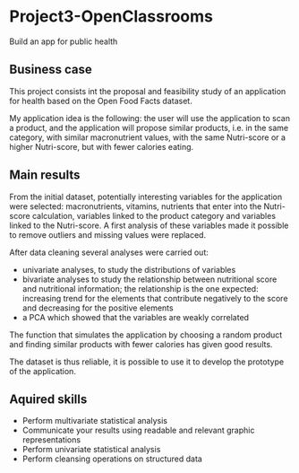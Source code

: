 # Project3-OpenClassrooms
Build an app for public health

## Business case
This project consists int the proposal and feasibility study of an application for health based on the Open Food Facts dataset.

My application idea is the following: the user will use the application to scan a product, and the application will propose similar products, i.e. in the same category, with similar macronutrient values, with the same Nutri-score or a higher Nutri-score, but with fewer calories eating.

## Main results
From the initial dataset, potentially interesting variables for the application were selected: macronutrients, vitamins, nutrients that enter into the Nutri-score calculation, variables linked to the product category and variables linked to the Nutri-score. A first analysis of these variables made it possible to remove outliers and missing values were replaced.

After data cleaning several analyses were carried out:

-	univariate analyses, to study the distributions of variables
-	bivariate analyses to study the relationship between nutritional score and nutritional information; the relationship is the one expected: increasing trend for the elements that contribute negatively to the score and decreasing for the positive elements
-	a PCA which showed that the variables are weakly correlated

The function that simulates the application by choosing a random product and finding similar products with fewer calories has given good results.

The dataset is thus reliable, it is possible to use it to develop the prototype of the application.

## Aquired skills

-	Perform multivariate statistical analysis
-	Communicate your results using readable and relevant graphic representations
-	Perform univariate statistical analysis
-	Perform cleansing operations on structured data

